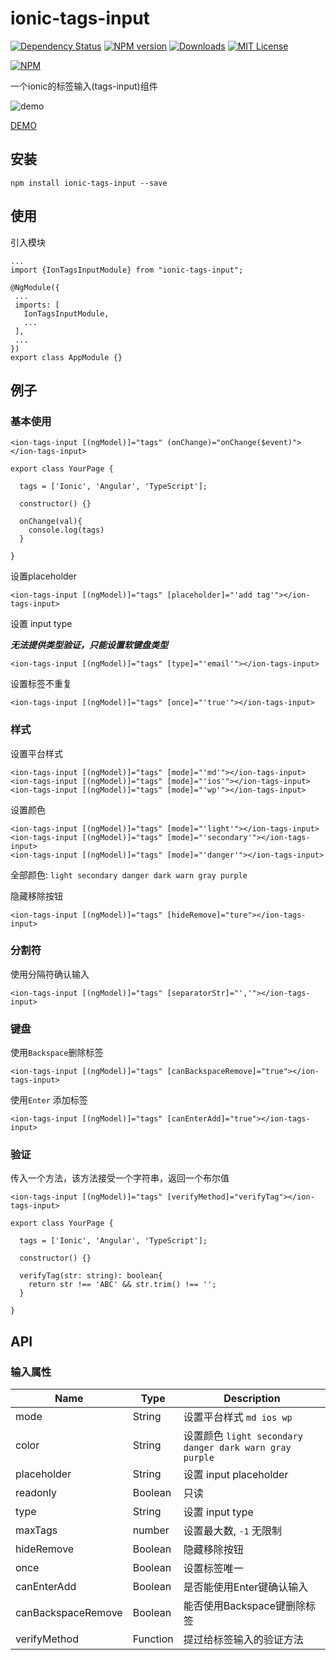 # ionic-tags-input

[![Dependency Status](https://david-dm.org/HsuanXyz/ionic-tags-input.svg)](https://david-dm.org/HsuanXyz/ionic-tags-input)
[![NPM version][npm-image]][npm-url] [![Downloads][downloads-image]][downloads-url] [![MIT License][license-image]][license-url]

[![NPM](https://nodei.co/npm/ionic-tags-input.png?downloads=true&stars=true)](https://nodei.co/npm/ionic-tags-input/)

一个ionic的标签输入(tags-input)组件

![demo](https://github.com/HsuanXyz/hsuanxyz.github.io/blob/master/assets/ionic-tags-input/tags.png?raw=true)

[DEMO](https://hsuanxyz.github.io/demo/ionic-tags-input/)

## 安装

`npm install ionic-tags-input --save`

## 使用

 引入模块

 ```
 ...
 import {IonTagsInputModule} from "ionic-tags-input";

@NgModule({
  ...
  imports: [
    IonTagsInputModule,
    ...
  ],
  ...
})
export class AppModule {}

 ```

## 例子

### 基本使用

```
<ion-tags-input [(ngModel)]="tags" (onChange)="onChange($event)"></ion-tags-input>
```

```
export class YourPage {

  tags = ['Ionic', 'Angular', 'TypeScript'];

  constructor() {}

  onChange(val){
    console.log(tags)
  }

}
```

设置placeholder

```
<ion-tags-input [(ngModel)]="tags" [placeholder]="'add tag'"></ion-tags-input>
```

设置 input type

***无法提供类型验证，只能设置软键盘类型***

```
<ion-tags-input [(ngModel)]="tags" [type]="'email'"></ion-tags-input>
```

设置标签不重复

```
<ion-tags-input [(ngModel)]="tags" [once]="'true'"></ion-tags-input>
```

### 样式

设置平台样式

```
<ion-tags-input [(ngModel)]="tags" [mode]="'md'"></ion-tags-input>
<ion-tags-input [(ngModel)]="tags" [mode]="'ios'"></ion-tags-input>
<ion-tags-input [(ngModel)]="tags" [mode]="'wp'"></ion-tags-input>
```

设置颜色

```
<ion-tags-input [(ngModel)]="tags" [mode]="'light'"></ion-tags-input>
<ion-tags-input [(ngModel)]="tags" [mode]="'secondary'"></ion-tags-input>
<ion-tags-input [(ngModel)]="tags" [mode]="'danger'"></ion-tags-input>
```
全部颜色: `light secondary danger dark warn gray purple`

隐藏移除按钮

```
<ion-tags-input [(ngModel)]="tags" [hideRemove]="ture"></ion-tags-input>
```

### 分割符

使用分隔符确认输入
```
<ion-tags-input [(ngModel)]="tags" [separatorStr]="','"></ion-tags-input>
```

### 键盘

使用`Backspace`删除标签

```
<ion-tags-input [(ngModel)]="tags" [canBackspaceRemove]="true"></ion-tags-input>
```

使用`Enter` 添加标签

```
<ion-tags-input [(ngModel)]="tags" [canEnterAdd]="true"></ion-tags-input>
```

### 验证

传入一个方法，该方法接受一个字符串，返回一个布尔值

```
<ion-tags-input [(ngModel)]="tags" [verifyMethod]="verifyTag"></ion-tags-input>
```

```
export class YourPage {

  tags = ['Ionic', 'Angular', 'TypeScript'];

  constructor() {}

  verifyTag(str: string): boolean{
    return str !== 'ABC' && str.trim() !== '';
  }

}
```

## API

### 输入属性

| Name            | Type          | Description |
| --------------- | ------------- | ----------- |
| mode            | String        | 设置平台样式 `md ios wp`     |
| color           | String        | 设置颜色 `light secondary danger dark warn gray purple`   |
| placeholder     | String        | 设置 input placeholder |
| readonly        | Boolean       | 只读 |
| type            | String        | 设置 input type    |
| maxTags         | number        | 设置最大数, `-1` 无限制 |
| hideRemove      | Boolean       | 隐藏移除按钮  |
| once            | Boolean       | 设置标签唯一 |
| canEnterAdd     | Boolean       | 是否能使用Enter键确认输入 |
| canBackspaceRemove | Boolean    | 能否使用Backspace键删除标签 |
| verifyMethod    | Function      | 提过给标签输入的验证方法 |

[npm-url]: https://www.npmjs.com/package/ionic-tags-input
[npm-image]: https://img.shields.io/npm/v/ionic-tags-input.svg

[downloads-image]: https://img.shields.io/npm/dm/ionic-tags-input.svg
[downloads-url]: http://badge.fury.io/js/ionic-tags-input

[license-image]: http://img.shields.io/badge/license-MIT-blue.svg?style=flat
[license-url]: LICENSE
